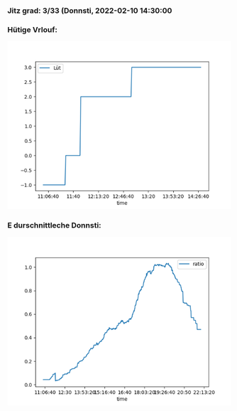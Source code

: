 ### Jitz grad: 3/33 (Donnsti, 2022-02-10 14:30:00

### Hütige Vrlouf:
![Graph](Today.png)

### E durschnittleche Donnsti:
![Graph](Donnsti.png)